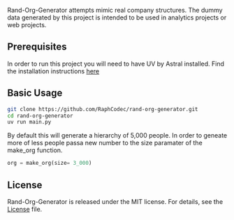 Rand-Org-Generator attempts mimic real company structures.  The dummy data generated by this project is intended to be used in analytics projects or web projects.

## Prerequisites
In order to run this project you will need to have UV by Astral installed. Find the installation instructions [here](https://docs.astral.sh/uv/getting-started/installation/)

## Basic Usage
``` bash
git clone https://github.com/RaphCodec/rand-org-generator.git
cd rand-org-generator
uv run main.py
```

By default this will generate a hierarchy of 5,000 people.  In order to geneate more of less people passa new number to the size paramater of the make_org function.

```python
org = make_org(size= 3_000)
```

## License
Rand-Org-Generator is released under the MIT license. For details, see the [License](LICENSE.md) file.